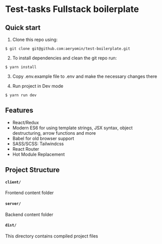 # Test-tasks Fullstack boilerplate

## Quick start

1. Clone this repo using:
  ```shell
  $ git clone git@github.com:aeryomin/test-boilerplate.git
  ```

2. To install dependencies and clean the git repo run:

  ```shell
  $ yarn install
  ```

3. Copy .env.example file to .env and make the necessary changes there


4. Run project in Dev mode

  ```shell
  $ yarn run dev
  ```

## Features

* React/Redux
* Modern ES6 for using template strings, JSX syntax, object destructuring, arrow functions and more
* Babel for old browser support
* SASS/SCSS: Tailwindcss
* React Router
* Hot Module Replacement

## Project Structure

#### `client/`

Frontend content folder

#### `server/`

Backend content folder


#### `dist/`
This directory contains compiled project files

